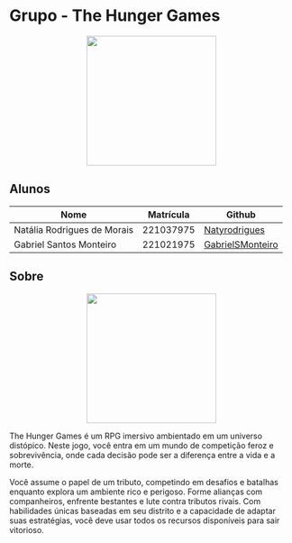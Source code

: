 # Grupo - The Hunger Games

<div align="center">

<div align="center"><img src= "https://www.google.com/url?sa=i&url=https%3A%2F%2Ftextadventures.co.uk%2Fgames%2Fview%2FPOnlxaVxZkeSueveM9XMtw%2Fthe-hunger-games&psig=AOvVaw1QiGrIY7KV1UVJ5DSG2POJ&ust=1721576671790000&source=images&cd=vfe&opi=89978449&ved=0CBEQjRxqFwoTCMD56Jz7tYcDFQAAAAAdAAAAABAY" height="230" width="auto"/></div>

</div>

## Alunos

| Nome                             | Matrícula | Github                                         |
| -------------------------------- | --------- | ---------------------------------------------- |
| Natália Rodrigues de Morais      | 221037975 | [Natyrodrigues](https://github.com/Natyrodrigues) |
| Gabriel Santos Monteiro          | 221021975 | [GabrielSMonteiro](https://github.com/GabrielSMonteiro) |


## Sobre

<div align="center"><img src= "https://giffiles.alphacoders.com/923/9238.gif" height="230" width="auto"/></div>

The Hunger Games é um RPG imersivo ambientado em um universo distópico. Neste jogo, você entra em um mundo de competição feroz e sobrevivência, onde cada decisão pode ser a diferença entre a vida e a morte.

Você assume o papel de um tributo, competindo em desafios e batalhas enquanto explora um ambiente rico e perigoso. Forme alianças com companheiros, enfrente bestantes e lute contra tributos rivais. Com habilidades únicas baseadas em seu distrito e a capacidade de adaptar suas estratégias, você deve usar todos os recursos disponíveis para sair vitorioso.


